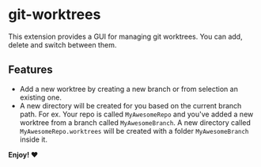 # git-worktrees

This extension provides a GUI for managing git worktrees. You can add, delete and switch between them.

## Features

- Add a new worktree by creating a new branch or from selection an existing one.
- A new directory will be created for you based on the current branch path. For ex. Your repo is called `MyAwesomeRepo` and you've added a new worktree from a branch called `MyAwesomeBranch`. A new directory called `MyAwesomeRepo.worktrees` will be created with a folder `MyAwesomeBranch` inside it.

**Enjoy! ❤️**
